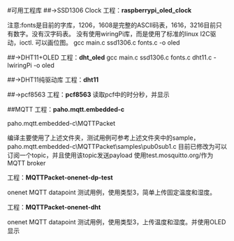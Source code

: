 #可用工程库
##->SSD1306 Clock
工程：**raspberrypi_oled_clock**

注意:fonts是目前的字库，1206，1608是完整的ASCII码表，1616，3216目前只有数字。没有汉字码表。
没有使用wiringPi库，而是使用了标准的linux I2C驱动，ioctl. 
可以画位图。
gcc main.c ssd1306.c fonts.c  -o oled

##->DHT11+OLED
工程：**dht_oled**
gcc main.c ssd1306.c fonts.c  dht11.c  -lwiringPi -o oled

##->DHT11纯驱动库
工程：**dht11**

##->pcf8563
工程：**pcf8563**
读取pcf中的时分秒，并显示

##MQTT
工程：**paho.mqtt.embedded-c**

paho.mqtt.embedded-c\MQTTPacket

编译主要使用了上述文件夹，测试用例可参考上述文件夹中的sample，paho.mqtt.embedded-c\MQTTPacket\samples\pub0sub1.c
目前已修改为可以订阅一个topic，并且使用该topic发送payload
使用test.mosquitto.org/作为MQTT broker


工程：**MQTTPacket-onenet-dp-test**

onenet MQTT datapoint 测试用例，使用类型3，简单上传固定温度和湿度。

工程：**MQTTPacket-onenet-dht**

onenet MQTT datapoint 测试用例，使用类型3，上传温度和湿度。并使用OLED显示


